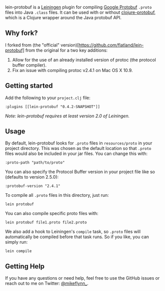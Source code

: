 lein-protobuf is a [Leiningen](https://github.com/technomancy/leiningen) plugin for compiling
[Google Protobuf](http://code.google.com/p/protobuf/) `.proto` files into Java `.class` files. It
can be used with or without [clojure-protobuf](https://github.com/flatland/clojure-protobuf), which
is a Clojure wrapper around the Java protobuf API.

## Why fork?

I forked from (the "official" version)[https://github.com/flatland/lein-protobuf] from the original for a two key additions:
1. Allow for the use of an already installed version of protoc (the protocol buffer compiler).
2. Fix an issue with compiling protoc v2.4.1 on Mac OS X 10.9.

## Getting started

Add the following to your `project.clj` file:

    :plugins [[lein-protobuf "0.4.2-SNAPSHOT"]]

*Note: lein-protobuf requires at least version 2.0 of Leiningen.*

## Usage

By default, lein-protobuf looks for `.proto` files in `resources/proto` in your project
directory. This was chosen as the default location so that `.proto` files would also be included in
your jar files. You can change this with:

    :proto-path "path/to/proto"

You can also specify the Protocol Buffer version in your project file like so (defaults to version 2.5.0):

    :protobuf-version "2.4.1"

To compile all `.proto` files in this directory, just run:

    lein protobuf

You can also compile specific proto files with:

    lein protobuf file1.proto file2.proto

We also add a hook to Leiningen's `compile` task, so `.proto` files will automatically be compiled
before that task runs. So if you like, you can simply run:

    lein compile


## Getting Help

If you have any questions or need help, feel free to use the GitHub issues or reach out to me on Twitter: [@mikeflynn_](http://twitter.com/mikeflynn_).
